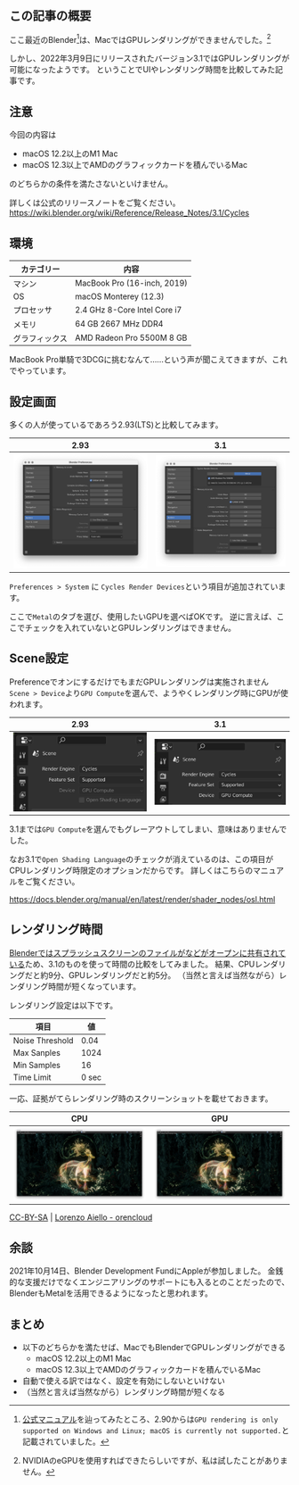 <!--
title:   MacでもBlenderでGPUレンダリングができるようになっていたので比べてみた
tags:    3DCG,Blender,Design,デザイン
id:      c24e811f4e1f5d4dffc8
private: false
-->


## この記事の概要

ここ最近のBlender[^1]は、MacではGPUレンダリングができませんでした。[^2]

[^1]: [公式マニュアル](https://docs.blender.org/manual/en/2.90/render/cycles/gpu_rendering.html)を辿ってみたところ、2.90からは`GPU rendering is only supported on Windows and Linux; macOS is currently not supported.`と記載されていました。

[^2]: NVIDIAのeGPUを使用すればできたらしいですが、私は試したことがありません。

しかし、2022年3月9日にリリースされたバージョン3.1ではGPUレンダリングが可能になったようです。
ということでUIやレンダリング時間を比較してみた記事です。

## 注意

今回の内容は

- macOS 12.2以上のM1 Mac
- macOS 12.3以上でAMDのグラフィックカードを積んでいるMac

のどちらかの条件を満たさないといけません。

詳しくは公式のリリースノートをご覧ください。
https://wiki.blender.org/wiki/Reference/Release_Notes/3.1/Cycles

## 環境

| カテゴリー | 内容 |
| --- | --- |
| マシン | MacBook Pro (16-inch, 2019) |
| OS | macOS Monterey (12.3) |
| プロセッサ | 2.4 GHz 8-Core Intel Core i7 |
| メモリ | 64 GB 2667 MHz DDR4 |
| グラフィックス | AMD Radeon Pro 5500M 8 GB |

MacBook Pro単騎で3DCGに挑むなんて……という声が聞こえてきますが、これでやっています。
## 設定画面

多くの人が使っているであろう2.93(LTS)と比較してみます。

 | 2.93 | 3.1 |
 | --- | --- |
 | ![](../images/blender-preference-2.93.png) | ![](../images/blender-preference-3.1.png) |

`Preferences > System` に `Cycles Render Devices`という項目が追加されています。

ここで`Metal`のタブを選び、使用したいGPUを選べばOKです。
逆に言えば、ここでチェックを入れていないとGPUレンダリングはできません。

## Scene設定

PreferenceでオンにするだけでもまだGPUレンダリングは実施されません
`Scene > Device`より`GPU Compute`を選んで、ようやくレンダリング時にGPUが使われます。

 | 2.93 | 3.1 |
 | --- | --- |
 | ![](../images/blender-scene-option-2.93.png) | ![](../images/blender-scene-option-3.1.png) |

3.1までは`GPU Compute`を選んでもグレーアウトしてしまい、意味はありませんでした。

なお3.1で`Open Shading Language`のチェックが消えているのは、この項目がCPUレンダリング時限定のオプションだからです。
詳しくはこちらのマニュアルをご覧ください。

https://docs.blender.org/manual/en/latest/render/shader_nodes/osl.html

## レンダリング時間

[Blenderではスプラッシュスクリーンのファイルがなどがオープンに共有されている](https://cloud.blender.org/p/gallery/6220ae43b4a486f53171c89e)ため、3.1のものを使って時間の比較をしてみました。
結果、CPUレンダリングだと約9分、GPUレンダリングだと約5分。
（当然と言えば当然ながら）レンダリング時間が短くなっています。

レンダリング設定は以下です。

| 項目 | 値 |
| --- | --- |
| Noise Threshold | 0.04 |
| Max Sanples | 1024 |
| Min Samples | 16 |
| Time Limit | 0 sec |

一応、証拠がてらレンダリング時のスクリーンショットを載せておきます。

 | CPU | GPU |
 | --- | --- |
 | ![](../images/blender-3.1-render-cpu.jpg) | ![](../images/blender-3.1-render-gpu.jpg) |

 [CC-BY-SA](https://creativecommons.org/licenses/by-sa/4.0/) | [Lorenzo Aiello - orencloud](https://www.artstation.com/orencloud)

## 余談

2021年10月14日、Blender Development FundにAppleが参加しました。
金銭的な支援だけでなくエンジニアリングのサポートにも入るとのことだったので、BlenderもMetalを活用できるようになったと思われます。

## まとめ

- 以下のどちらかを満たせば、MacでもBlenderでGPUレンダリングができる
  - macOS 12.2以上のM1 Mac
  - macOS 12.3以上でAMDのグラフィックカードを積んでいるMac
- 自動で使える訳ではなく、設定を有効にしないといけない
- （当然と言えば当然ながら）レンダリング時間が短くなる